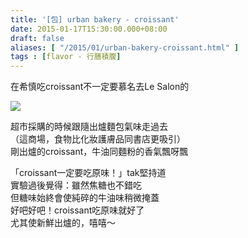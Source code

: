 ```yaml
---
title: '[包] urban bakery - croissant'
date: 2015-01-17T15:30:00.000+08:00
draft: false
aliases: [ "/2015/01/urban-bakery-croissant.html" ]
tags : [flavor - 行膳積腹]
---
```


在希慎吃croissant不一定要慕名去Le Salon的  

![](/images/urbancroissant.jpg)

超市採購的時候跟隨出爐麵包氣味走過去  
（這商場，食物比化妝護膚品同書店更吸引）  
剛出爐的croissant，牛油同麵粉的香氣飄呀飄  
  
「croissant一定要吃原味！」tak堅持道  
實驗過後覺得：雖然焦糖也不錯吃  
但糖味始終會使純碎的牛油味稍微掩蓋  
好吧好吧！croissant吃原味就好了  
尤其使新鮮出爐的，嘻嘻～
